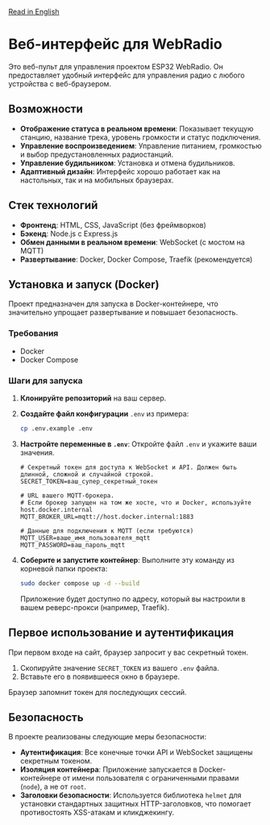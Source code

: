 [Read in English](README.md)

# Веб-интерфейс для WebRadio

Это веб-пульт для управления проектом ESP32 WebRadio. Он предоставляет удобный интерфейс для управления радио с любого устройства с веб-браузером.

## Возможности

- **Отображение статуса в реальном времени**: Показывает текущую станцию, название трека, уровень громкости и статус подключения.
- **Управление воспроизведением**: Управление питанием, громкостью и выбор предустановленных радиостанций.
- **Управление будильником**: Установка и отмена будильников.
- **Адаптивный дизайн**: Интерфейс хорошо работает как на настольных, так и на мобильных браузерах.

## Стек технологий

- **Фронтенд**: HTML, CSS, JavaScript (без фреймворков)
- **Бэкенд**: Node.js с Express.js
- **Обмен данными в реальном времени**: WebSocket (с мостом на MQTT)
- **Развертывание**: Docker, Docker Compose, Traefik (рекомендуется)

## Установка и запуск (Docker)

Проект предназначен для запуска в Docker-контейнере, что значительно упрощает развертывание и повышает безопасность.

### Требования
- Docker
- Docker Compose

### Шаги для запуска

1.  **Клонируйте репозиторий** на ваш сервер.

2.  **Создайте файл конфигурации** `.env` из примера:
    ```bash
    cp .env.example .env
    ```

3.  **Настройте переменные в `.env`**:
    Откройте файл `.env` и укажите ваши значения.
    ```dotenv
    # Секретный токен для доступа к WebSocket и API. Должен быть длинной, сложной и случайной строкой.
    SECRET_TOKEN=ваш_супер_секретный_токен

    # URL вашего MQTT-брокера.
    # Если брокер запущен на том же хосте, что и Docker, используйте host.docker.internal
    MQTT_BROKER_URL=mqtt://host.docker.internal:1883

    # Данные для подключения к MQTT (если требуются)
    MQTT_USER=ваше_имя_пользователя_mqtt
    MQTT_PASSWORD=ваш_пароль_mqtt
    ```

4.  **Соберите и запустите контейнер**:
    Выполните эту команду из корневой папки проекта:
    ```bash
    sudo docker compose up -d --build
    ```
    Приложение будет доступно по адресу, который вы настроили в вашем реверс-прокси (например, Traefik).

## Первое использование и аутентификация

При первом входе на сайт, браузер запросит у вас секретный токен. 

1.  Скопируйте значение `SECRET_TOKEN` из вашего `.env` файла.
2.  Вставьте его в появившееся окно в браузере.

Браузер запомнит токен для последующих сессий.

## Безопасность

В проекте реализованы следующие меры безопасности:

- **Аутентификация**: Все конечные точки API и WebSocket защищены секретным токеном.
- **Изоляция контейнера**: Приложение запускается в Docker-контейнере от имени пользователя с ограниченными правами (`node`), а не от `root`.
- **Заголовки безопасности**: Используется библиотека `helmet` для установки стандартных защитных HTTP-заголовков, что помогает противостоять XSS-атакам и кликджекингу.